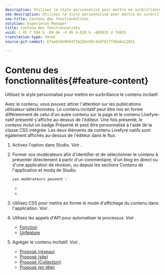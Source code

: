 ```yaml
---
description: Utilisez le style personnalisé pour mettre en surbrillance le contenu incitatif.
seo-description: Utilisez le style personnalisé pour mettre en surbrillance le contenu incitatif.
seo-title: Contenu des fonctionnalités
solution: Experience Manager
title: Contenu des fonctionnalités
uuid: c 45 f 594 b -69 de -4 db 4-820 b -465015 d 74825
translation-type: tm+mt
source-git-commit: 67aeb3de964473b326c88c3a3f81ff48a6a12652

---
```



# Contenu des fonctionnalités{#feature-content}

Utilisez le style personnalisé pour mettre en surbrillance le contenu incitatif.

Avec le contenu, vous pouvez attirer l&#39;attention sur les publications utilisateur sélectionnées. Le contenu incitatif peut être mis en forme différemment de celui d&#39;un autre contenu sur la page et le contenu Livefyre-natif présenté s&#39;affiche au-dessus de l&#39;éditeur. Une fois présenté, le contenu inclut un badge Présenté et peut être personnalisé à l&#39;aide de la classe CSS intégrée. Les deux éléments de contenu Livefyre natifs sont également affichés au-dessus de l&#39;éditeur dans le flux.

1. Activez l&#39;option dans Studio. Voir [](../c-app-customizations/t-enable-featuring-content-in-studio.md#t_enable_featuring_content_in_studio).
1. Former vos modérateurs afin d&#39;identifier et de sélectionner le contenu à présenter directement à partir d&#39;un commentaire, d&#39;un blog en direct ou d&#39;une application de révision, ou depuis les sections Contenu de l&#39;application et modq de Studio.

       Les modérateurs peuvent :
   
   * [](../c-app-customizations/t-select-content-to-feature-from-studio.md#select_content_to_feature_from_studio)
   * [](../c-app-customizations/t-select-content-to-feature.md#t_select_content_to_feature)

1. Utilisez CSS pour mettre en forme le mode d&#39;affichage du contenu dans l&#39;application. Voir [](../c-app-customizations/c-use-css-to-style-featured-content.md#c_use_css_to_style_featured_content).
1. Utilisez les appels d&#39;API pour automatiser le processus. Voir [](../c-app-customizations/c-feature-apis.md#c_feature_apis).

   * [Fonction](#c_feature_apis/section_jpw_nqw_xz)
   * [Unfeature](#c_feature_apis/section_knh_mqw_xz)

1. Agréger le contenu incitatif. Voir [](../c-app-customizations/c-aggregated-featured-content-using-the-featured-apis.md#c_aggregated_featured_content_using_the_featured_apis).

   * [Proposé (réseau)](#c_aggregated_featured_content_using_the_featured_apis/section_cgm_1nw_xz)
   * [Proposé (site)](#c_aggregated_featured_content_using_the_featured_apis/section_lq5_ymw_xz)
   * [Proposé (Collection)](#c_aggregated_featured_content_using_the_featured_apis/section_kgc_xmw_xz)
   * [Proposé (en tête)](#c_aggregated_featured_content_using_the_featured_apis/section_n4b_lmw_xz)

